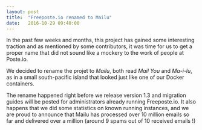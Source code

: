 ```yaml
---
layout: post
title:  "Freeposte.io renamed to Mailu"
date:   2016-10-29 09:40:00
---
```

In the past few weeks and months, this project has gained some interesting
traction and as mentioned by some contributors, it was time for us to get
a proper name that did not sound like a mockery to the work of people at
Poste.io.

We decided to rename the projet to *Mailu*, both read *Mail You* and
*Ma-i-lu*, as in a small south-pacific island that looked just like one of
our Docker containers.

The rename happened right before we release version 1.3 and migration guides
will be posted for administrators already running Freeposte.io. It also happens
that we did some statistics on known running instances, and we are proud to
announce that Mailu has processed over 10 million emails so far and delivered
over a million (around 9 spams out of 10 received emails !)

